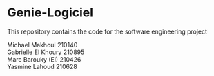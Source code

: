 # Genie-Logiciel
This repository contains the code for the software engineering project <br>

Michael Makhoul 210140 <br>
Gabrielle El Khoury 210895 <br>
Marc Barouky (El) 210426 <br>
Yasmine Lahoud 210628 <br>
